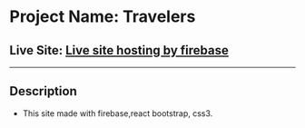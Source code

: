 # Project Name: Travelers

## Live Site: [Live site hosting by firebase](https://assignment-10-efab3.web.app/)

---
Description
---
- This site made with firebase,react bootstrap, css3.
